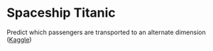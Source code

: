 # Spaceship Titanic
Predict which passengers are transported to an alternate dimension ([Kaggle](https://www.kaggle.com/competitions/spaceship-titanic/overview))

